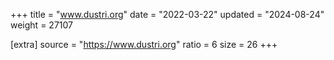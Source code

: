 +++
title = "www.dustri.org"
date = "2022-03-22"
updated = "2024-08-24"
weight = 27107

[extra]
source = "https://www.dustri.org"
ratio = 6
size = 26
+++

